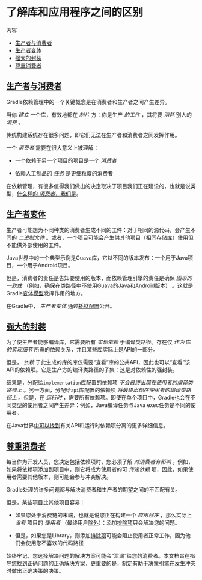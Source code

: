 # 了解库和应用程序之间的区别


内容

  * [生产者与消费者](#%E7%94%9F%E4%BA%A7%E8%80%85%E4%B8%8E%E6%B6%88%E8%B4%B9%E8%80%85)
  * [生产者变体](#%E7%94%9F%E4%BA%A7%E8%80%85%E5%8F%98%E4%BD%93)
  * [强大的封装](#%E5%BC%BA%E5%A4%A7%E7%9A%84%E5%B0%81%E8%A3%85)
  * [尊重消费者](#%E5%B0%8A%E9%87%8D%E6%B6%88%E8%B4%B9%E8%80%85)

## [生产者与消费者](#%E7%94%9F%E4%BA%A7%E8%80%85%E4%B8%8E%E6%B6%88%E8%B4%B9%E8%80%85)

Gradle依赖管理中的一个关键概念是在消费者和生产者之间产生差异。

当你 _建立_ 一个库，有效地都在 _制片_ 方：你是生产 _的工件_ ，其将要 _消耗_ 别人的 _消费_ 。

传统构建系统存在很多问题，即它们无法在生产者和消费者之间发挥作用。

一个 _消费者_ 需要在很大意义上被理解：

  * 一个依赖于另一个项目的项目是一个 _消费者_

  * 依赖人工制品的 _任务_ 是更细粒度的消费者

在依赖管理，有很多值得我们做出的决定取决于项目我们正在建设的，也就是说类型，[什么样的 _消费者_，我们是](#%E5%B0%8A%E9%87%8D%E6%B6%88%E8%B4%B9%E8%80%85)。

## [生产者变体](#%E7%94%9F%E4%BA%A7%E8%80%85%E5%8F%98%E4%BD%93)

生产者可能想为不同种类的消费者生成不同的工件：对于相同的源代码，会产生不同的 _二进制文件_
。或者，一个项目可能会产生供其他项目（相同存储库）使用但不能供外部使用的工件。

Java世界中的一个典型示例是Guava库，它以不同的版本发布：一个用于Java项目，一个用于Android项目。

但是，消费者的责任是告知要使用的版本，而依赖管理引擎的责任是确保 _图形的一致性_ （例如，确保在类路径中不使用Guava的Java和Android版本）
。这就是Gradle[变体模型](/md/使用变体属性.md)发挥作用的地方。

在Gradle中， _生产者变体_
通过[耗材配置](/md/%E5%A3%B0%E6%98%8E%E4%BE%9D%E8%B5%96.md%23%E5%8F%AF%E8%A7%A3%E6%9E%90%E5%92%8C%E6%B6%88%E8%80%97%E6%80%A7%E9%85%8D%E7%BD%AE)公开。

## [强大的封装](#%E5%BC%BA%E5%A4%A7%E7%9A%84%E5%B0%81%E8%A3%85)

为了使生产者能够编译库，它需要所有 _实现依赖_ 于编译类路径。存在仅 _作为_ 库 _的实现细节_ 所需的依赖关系，并且某些库实际上是API的一部分。

但是， _依赖_ 于此生成的库的库仅需要“查看”库的公共API，因此也可以“查看”该API的依赖项。它是生产方的编译类路径的子集：这是对依赖性的强封装。

结果是，分配给`implementation`库配置的依赖项 _不会最终出现在使用者的编译类路径上_ 。另一方面，分配给`api`库配置的依赖项
_将最终出现在使用者的编译类路径上_ 。但是，在 _运行时_
，需要所有依赖项。即使在单个项目中，Gradle也会在不同类型的使用者之间产生差异：例如，Java编译任务与Java exec任务是不同的使用者。

在Java世界[中可以找到](/md/Java库插件.md)有关API和运行时依赖项分离的更多详细信息。

## [尊重消费者](#%E5%B0%8A%E9%87%8D%E6%B6%88%E8%B4%B9%E8%80%85)

每当作为开发人员，您决定包括依赖项时，您必须了解 _对消费者有影响_ 。例如，如果将依赖项添加到项目中，则它将成为使用者的可 _传递依赖_
项，因此，如果使用者需要其他版本，则可能会参与冲突解决。

Gradle处理的许多问题都与解决消费者和生产者的期望之间的不匹配有关。

但是，某些项目比其他项目容易：

  * 如果您处于消费链的末端，也就是说您正在构建一个 _应用程序_ ，那么实际上 _没有_ 项目的 _使用者_ （最终用户[除外](/md/%E9%99%8D%E7%BA%A7%E7%89%88%E6%9C%AC%E5%B9%B6%E6%8E%92%E9%99%A4%E4%BE%9D%E8%B5%96%E9%A1%B9.md%23%E6%8E%92%E9%99%A4%E4%BC%A0%E9%80%92%E4%BE%9D%E8%B5%96)）：添加[排除项](/md/%E9%99%8D%E7%BA%A7%E7%89%88%E6%9C%AC%E5%B9%B6%E6%8E%92%E9%99%A4%E4%BE%9D%E8%B5%96%E9%A1%B9.md%23%E6%8E%92%E9%99%A4%E4%BC%A0%E9%80%92%E4%BE%9D%E8%B5%96)只会解决您的问题。

  * 但是，如果您是Library，则添加[排除项](/md/%E9%99%8D%E7%BA%A7%E7%89%88%E6%9C%AC%E5%B9%B6%E6%8E%92%E9%99%A4%E4%BE%9D%E8%B5%96%E9%A1%B9.md%23%E6%8E%92%E9%99%A4%E4%BC%A0%E9%80%92%E4%BE%9D%E8%B5%96)可能会阻止使用者正常工作，因为他们会使用您不喜欢的代码路径

始终牢记，您选择解决问题的解决方案可能会“泄漏”给您的消费者。本文档旨在指导您找到正确问题的正确解决方案，更重要的是，制定有助于决策引擎在发生冲突时做出正确决策的决策。


